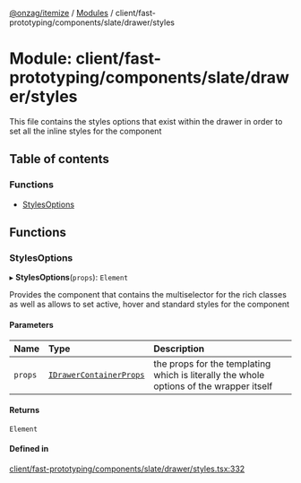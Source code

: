 [@onzag/itemize](../README.md) / [Modules](../modules.md) / client/fast-prototyping/components/slate/drawer/styles

# Module: client/fast-prototyping/components/slate/drawer/styles

This file contains the styles options that exist within the drawer in order
to set all the inline styles for the component

## Table of contents

### Functions

- [StylesOptions](client_fast_prototyping_components_slate_drawer_styles.md#stylesoptions)

## Functions

### StylesOptions

▸ **StylesOptions**(`props`): `Element`

Provides the component that contains the multiselector for the rich classes
as well as allows to set active, hover and standard styles for the component

#### Parameters

| Name | Type | Description |
| :------ | :------ | :------ |
| `props` | [`IDrawerContainerProps`](../interfaces/client_fast_prototyping_components_slate_wrapper.IDrawerContainerProps.md) | the props for the templating which is literally the whole options of the wrapper itself |

#### Returns

`Element`

#### Defined in

[client/fast-prototyping/components/slate/drawer/styles.tsx:332](https://github.com/onzag/itemize/blob/f2db74a5/client/fast-prototyping/components/slate/drawer/styles.tsx#L332)
